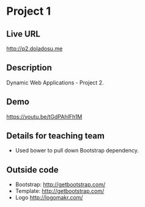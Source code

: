 # Project 1

## Live URL
<http://p2.doladosu.me>

## Description
Dynamic Web Applications - Project 2.

## Demo
<https://youtu.be/tGdPAhIFh1M>

## Details for teaching team
* Used bower to pull down Bootstrap dependency.

## Outside code
* Bootstrap: http://getbootstrap.com/
* Template: http://getbootstrap.com/
* Logo http://logomakr.com/
